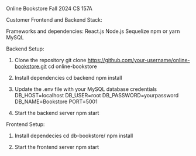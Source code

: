 Online Bookstore Fall 2024 CS 157A


Customer Frontend and Backend Stack:

Frameworks and dependencies:
React.js
Node.js
Sequelize
npm or yarn
MySQL

Backend Setup:

1. Clone the repository
git clone https://github.com/your-username/online-bookstore.git
cd online-bookstore

2. Install dependencies
cd backend
npm install

3. Update the .env file with your MySQL database credentials
DB_HOST=localhost
DB_USER=root
DB_PASSWORD=yourpassword
DB_NAME=Bookstore
PORT=5001

5. Start the backend server
npm start

Frontend Setup:
1.  Install dependecies
cd db-bookstore/
npm install

  2. Start the frontend server
npm start
